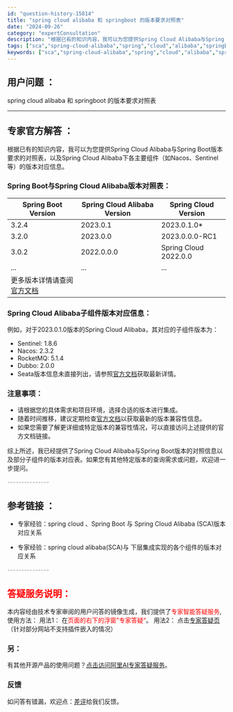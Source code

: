 ```yaml
---
id: "question-history-15814"
title: "spring cloud alibaba 和 springboot 的版本要求对照表"
date: "2024-09-26"
category: "expertConsultation"
description: "根据已有的知识内容，我可以为您提供Spring Cloud Alibaba与Spring Boot版本要求的对照表，以及Spring Cloud Alibaba下各主要组件（如Nacos、Sentinel等）的版本对应信息。### Spring Boot与Spring Cloud Alibaba版本"
tags: ["sca","spring-cloud-alibaba","spring","cloud","alibaba","springboot","版本要求"]
keywords: ["sca","spring-cloud-alibaba","spring","cloud","alibaba","springboot","版本要求"]
---
```


## 用户问题 ： 
 spring cloud alibaba 和 springboot 的版本要求对照表  

---------------
## 专家官方解答 ：

根据已有的知识内容，我可以为您提供Spring Cloud Alibaba与Spring Boot版本要求的对照表，以及Spring Cloud Alibaba下各主要组件（如Nacos、Sentinel等）的版本对应信息。

### Spring Boot与Spring Cloud Alibaba版本对照表：

| **Spring Boot Version** | **Spring Cloud Alibaba Version** | **Spring Cloud Version** |
| --- | --- | --- |
| 3.2.4 | 2023.0.1 | 2023.0.1.0* |
| 3.2.0 | 2023.0.0 | 2023.0.0.0-RC1 |
| 3.0.2 | 2022.0.0.0 | Spring Cloud 2022.0.0 |
| ... | ... | ... |
| 更多版本详情请查阅[官方文档](https://sca.aliyun.com/docs/2023/overview/version-explain/) |

### Spring Cloud Alibaba子组件版本对应信息：

例如，对于2023.0.1.0版本的Spring Cloud Alibaba，其对应的子组件版本为：
- Sentinel: 1.8.6
- Nacos: 2.3.2
- RocketMQ: 5.1.4
- Dubbo: 2.0.0
- Seata版本信息未直接列出，请参照[官方文档](https://sca.aliyun.com/docs/2023/overview/version-explain/)获取最新详情。

### 注意事项：
- 请根据您的具体需求和项目环境，选择合适的版本进行集成。
- 随着时间推移，建议定期检查[官方文档](https://sca.aliyun.com/docs/2023/overview/version-explain/)以获取最新的版本兼容性信息。
- 如果您需要了解更详细或特定版本的兼容性情况，可以直接访问上述提供的官方文档链接。

综上所述，我已经提供了Spring Cloud Alibaba与Spring Boot版本的对照信息以及部分子组件的版本对应表。如果您有其他特定版本的查询需求或问题，欢迎进一步提问。


<font color="#949494">---------------</font> 


## 参考链接 ：

* 专家经验：spring cloud 、Spring Boot 与 Spring Cloud Alibaba (SCA)版本对应关系 
 
 * 专家经验：spring cloud alibaba(SCA)与 下层集成实现的各个组件的版本对应关系 


 <font color="#949494">---------------</font> 
 


## <font color="#FF0000">答疑服务说明：</font> 

本内容经由技术专家审阅的用户问答的镜像生成，我们提供了<font color="#FF0000">专家智能答疑服务</font>,使用方法：
用法1： 在<font color="#FF0000">页面的右下的浮窗”专家答疑“</font>。
用法2： 点击[专家答疑页](https://answer.opensource.alibaba.com/docs/intro)（针对部分网站不支持插件嵌入的情况）
### 另：


有其他开源产品的使用问题？[点击访问阿里AI专家答疑服务](https://answer.opensource.alibaba.com/docs/intro)。
### 反馈
如问答有错漏，欢迎点：[差评](https://ai.nacos.io/user/feedbackByEnhancerGradePOJOID?enhancerGradePOJOId=15833)给我们反馈。
